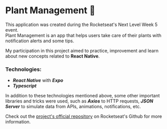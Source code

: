 # Plant Management 🌱

This application was created during the Rocketseat's Next Level Week 5 event.<br>
Plant Management is an app that helps users take care of their plants with notification alerts and some tips.

My participation in this project aimed to practice, improvement and learn about new concepts related to **React Native**.

### Technologies: 
* **_React Native_** with **_Expo_**
* **_Typescript_**

In addition to these technologies mentioned above, some other important libraries and tricks were used, such as **_Axios_** to HTTP requests, **_JSON Server_** to simulate data from APIs, animations, notifications, etc.

Check out the [project's official repository](https://github.com/rocketseat-education/nlw-05-react-native) on Rocketseat's Github for more information.
